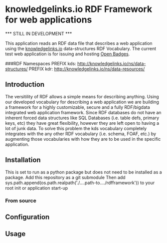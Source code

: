 # knowledgelinks.io RDF Framework for web applications

*** STILL IN DEVELOPMENT ***

This application reads an RDF data file that describes a web application using the [knowledgelinks.io][KL] data-structures RDF Vocabulary. The current test web application is for issuing and hosting [Open Badges][OPENBADGE].

###RDF Namespaces
PREFIX kds: http://knowledgelinks.io/ns/data-structures/
PREFIX kdr: http://knowledgelinks.io/ns/data-resources/

## Introduction
The versitility of RDF allows a simple means for describing anything. Using our developed vocabulary for describing a web application we are building a framework for a highly customizable, secure and a fully RDF/bigdata integrated web application framework. Since RDF databases do not have an inherent forced data structures like SQL Databases (i.e. table defs, primary keys, etc) they have great flexibility, however they are left open to having a lot of junk data. To solve this problem the kds vocabulary completely integrates with the any other RDF vocabulary (i.e. schema, FOAF, etc.) by augmenting those vocabularies with how they are to be used in the specific application. 

## Installation
This is set to run as a python package but does not need to be installed as a package. Add this repository as a git submodule 
Then add sys.path.append(os.path.realpath('./....path-to..../rdfframework')) to your root init or application start-up

### From source


## Configuration


## Usage



[KL]: http://knowledgelinks.io/
[FEDORA]: http://fedora-commons.org/
[ISLANDORA_CA]: http://islandora.ca/
[OPENBADGE]: http://openbadges.org/
[PY3]: https://www.python.org/
[VRTENV]: http://virtualenv.readthedocs.org/
